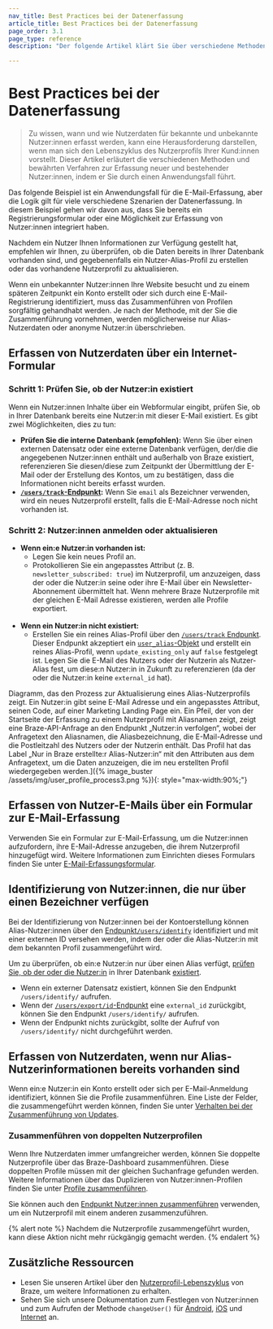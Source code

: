 ```yaml
---
nav_title: Best Practices bei der Datenerfassung
article_title: Best Practices bei der Datenerfassung
page_order: 3.1
page_type: reference
description: "Der folgende Artikel klärt Sie über verschiedene Methoden und bewährte Verfahren zur Erfassung neuer und bestehender Nutzer:innen-Daten auf."

---
```


# Best Practices bei der Datenerfassung

> Zu wissen, wann und wie Nutzerdaten für bekannte und unbekannte Nutzer:innen erfasst werden, kann eine Herausforderung darstellen, wenn man sich den Lebenszyklus des Nutzerprofils Ihrer Kund:innen vorstellt. Dieser Artikel erläutert die verschiedenen Methoden und bewährten Verfahren zur Erfassung neuer und bestehender Nutzer:innen, indem er Sie durch einen Anwendungsfall führt.

Das folgende Beispiel ist ein Anwendungsfall für die E-Mail-Erfassung, aber die Logik gilt für viele verschiedene Szenarien der Datenerfassung. In diesem Beispiel gehen wir davon aus, dass Sie bereits ein Registrierungsformular oder eine Möglichkeit zur Erfassung von Nutzer:innen integriert haben. 

Nachdem ein Nutzer Ihnen Informationen zur Verfügung gestellt hat, empfehlen wir Ihnen, zu überprüfen, ob die Daten bereits in Ihrer Datenbank vorhanden sind, und gegebenenfalls ein Nutzer-Alias-Profil zu erstellen oder das vorhandene Nutzerprofil zu aktualisieren.

Wenn ein unbekannter Nutzer:innen Ihre Website besucht und zu einem späteren Zeitpunkt ein Konto erstellt oder sich durch eine E-Mail-Registrierung identifiziert, muss das Zusammenführen von Profilen sorgfältig gehandhabt werden. Je nach der Methode, mit der Sie die Zusammenführung vornehmen, werden möglicherweise nur Alias-Nutzerdaten oder anonyme Nutzer:in überschrieben.

## Erfassen von Nutzerdaten über ein Internet-Formular

### Schritt 1: Prüfen Sie, ob der Nutzer:in existiert

Wenn ein Nutzer:innen Inhalte über ein Webformular eingibt, prüfen Sie, ob in Ihrer Datenbank bereits eine Nutzer:in mit dieser E-Mail existiert. Es gibt zwei Möglichkeiten, dies zu tun:

- **Prüfen Sie die interne Datenbank (empfohlen):** Wenn Sie über einen externen Datensatz oder eine externe Datenbank verfügen, der/die die angegebenen Nutzer:innen enthält und außerhalb von Braze existiert, referenzieren Sie diesen/diese zum Zeitpunkt der Übermittlung der E-Mail oder der Erstellung des Kontos, um zu bestätigen, dass die Informationen nicht bereits erfasst wurden.
- **[`/users/track`-Endpunkt]({{site.baseurl}}/api/endpoints/user_data/post_user_track/):** Wenn Sie `email` als Bezeichner verwenden, wird ein neues Nutzerprofil erstellt, falls die E-Mail-Adresse noch nicht vorhanden ist.

### Schritt 2: Nutzer:innen anmelden oder aktualisieren

- **Wenn ein:e Nutzer:in vorhanden ist:**
  - Legen Sie kein neues Profil an.
  - Protokollieren Sie ein angepasstes Attribut (z. B. `newsletter_subscribed: true`) im Nutzerprofil, um anzuzeigen, dass der oder die Nutzer:in seine oder ihre E-Mail über ein Newsletter-Abonnement übermittelt hat. Wenn mehrere Braze Nutzerprofile mit der gleichen E-Mail Adresse existieren, werden alle Profile exportiert.<br><br>
- **Wenn ein Nutzer:in nicht existiert:**
  - Erstellen Sie ein reines Alias-Profil über den [`/users/track` Endpunkt]({{site.baseurl}}/api/endpoints/user_data/post_user_track/). Dieser Endpunkt akzeptiert ein [`user_alias`-Objekt]({{site.baseurl}}/api/objects_filters/user_alias_object/) und erstellt ein reines Alias-Profil, wenn `update_existing_only` auf `false` festgelegt ist. Legen Sie die E-Mail des Nutzers oder der Nutzerin als Nutzer-Alias fest, um diese:n Nutzer:in in Zukunft zu referenzieren (da der oder die Nutzer:in keine `external_id` hat).

Diagramm, das den Prozess zur Aktualisierung eines Alias-Nutzerprofils zeigt. Ein Nutzer:in gibt seine E-Mail Adresse und ein angepasstes Attribut, seinen Code, auf einer Marketing Landing Page ein. Ein Pfeil, der von der Startseite der Erfassung zu einem Nutzerprofil mit Aliasnamen zeigt, zeigt eine Braze-API-Anfrage an den Endpunkt „Nutzer:in verfolgen“, wobei der Anfragetext den Aliasnamen, die Aliasbezeichnung, die E-Mail-Adresse und die Postleitzahl des Nutzers oder der Nutzerin enthält. Das Profil hat das Label „Nur in Braze erstellte:r Alias-Nutzer:in“ mit den Attributen aus dem Anfragetext, um die Daten anzuzeigen, die im neu erstellten Profil wiedergegeben werden.]({% image_buster /assets/img/user_profile_process3.png %}){: style="max-width:90%;"}

## Erfassen von Nutzer-E-Mails über ein Formular zur E-Mail-Erfassung

Verwenden Sie ein Formular zur E-Mail-Erfassung, um die Nutzer:innen aufzufordern, ihre E-Mail-Adresse anzugeben, die ihrem Nutzerprofil hinzugefügt wird. Weitere Informationen zum Einrichten dieses Formulars finden Sie unter [E-Mail-Erfassungsformular]({{site.baseurl}}/user_guide/message_building_by_channel/in-app_messages/traditional/customize/email_capture_form/).
 
## Identifizierung von Nutzer:innen, die nur über einen Bezeichner verfügen

Bei der Identifizierung von Nutzer:innen bei der Kontoerstellung können Alias-Nutzer:innen über den [Endpunkt`/users/identify`]({{site.baseurl}}/api/endpoints/user_data/post_user_identify/) identifiziert und mit einer externen ID versehen werden, indem der oder die Alias-Nutzer:in mit dem bekannten Profil zusammengeführt wird. 

Um zu überprüfen, ob ein:e Nutzer:in nur über einen Alias verfügt, [prüfen Sie, ob der oder die Nutzer:in](#step-1-check-if-user-exists) in Ihrer Datenbank [existiert](#step-1-check-if-user-exists). 
- Wenn ein externer Datensatz existiert, können Sie den Endpunkt `/users/identify/` aufrufen. 
- Wenn der [`/users/export/id`-Endpunkt]({{site.baseurl}}/api/endpoints/export/user_data/post_users_identifier/) eine `external_id` zurückgibt, können Sie den Endpunkt `/users/identify/` aufrufen.
- Wenn der Endpunkt nichts zurückgibt, sollte der Aufruf von `/users/identify/` nicht durchgeführt werden.

## Erfassen von Nutzerdaten, wenn nur Alias-Nutzerinformationen bereits vorhanden sind

Wenn ein:e Nutzer:in ein Konto erstellt oder sich per E-Mail-Anmeldung identifiziert, können Sie die Profile zusammenführen. Eine Liste der Felder, die zusammengeführt werden können, finden Sie unter [Verhalten bei der Zusammenführung von Updates]({{site.baseurl}}/api/endpoints/user_data/post_users_merge/#merge_updates-behavior).

### Zusammenführen von doppelten Nutzerprofilen

Wenn Ihre Nutzerdaten immer umfangreicher werden, können Sie doppelte Nutzerprofile über das Braze-Dashboard zusammenführen. Diese doppelten Profile müssen mit der gleichen Suchanfrage gefunden werden. Weitere Informationen über das Duplizieren von Nutzer:innen-Profilen finden Sie unter [Profile zusammenführen]({{site.baseurl}}/user_guide/engagement_tools/segments/user_profiles/#merge-profiles).

Sie können auch den [Endpunkt Nutzer:innen zusammenführen]({{site.baseurl}}/api/endpoints/user_data/post_users_merge/) verwenden, um ein Nutzerprofil mit einem anderen zusammenzuführen. 

{% alert note %}
Nachdem die Nutzerprofile zusammengeführt wurden, kann diese Aktion nicht mehr rückgängig gemacht werden.
{% endalert %}

## Zusätzliche Ressourcen
- Lesen Sie unseren Artikel über den [Nutzerprofil-Lebenszyklus]({{site.baseurl}}/user_guide/data/user_data_collection/user_profile_lifecycle/) von Braze, um weitere Informationen zu erhalten.<br>
- Sehen Sie sich unsere Dokumentation zum Festlegen von Nutzer:innen und zum Aufrufen der Methode `changeUser()` für [Android]({{site.baseurl}}/developer_guide/analytics/setting_user_ids/?tab=android), [iOS]({{site.baseurl}}/developer_guide/platform_integration_guides/swift/analytics/setting_user_ids/#suggested-user-id-naming-convention) und [Internet]({{site.baseurl}}/developer_guide/analytics/setting_user_ids/?tab=web) an.

